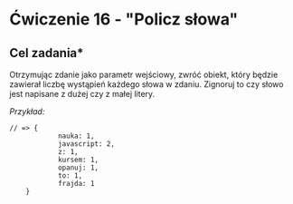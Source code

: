 # Ćwiczenie 16 - "Policz słowa"

## Cel zadania*

Otrzymując zdanie jako parametr wejściowy, zwróć obiekt, który będzie zawierał liczbę wystąpień każdego słowa w zdaniu. Zignoruj to czy słowo jest napisane z dużej czy z małej litery.

_Przykład:_

``` countWords("Nauka JavaScript z kursem Opanuj JavaScript to frajda");
// => {
            nauka: 1,
            javascript: 2,
            z: 1,
            kursem: 1,
            opanuj: 1,
            to: 1,
            frajda: 1
    }
```
